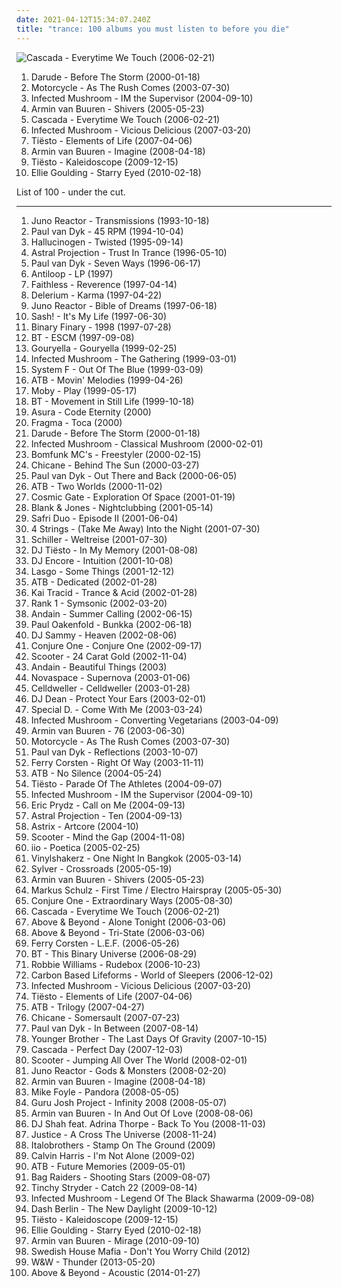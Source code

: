 ```yaml
---
date: 2021-04-12T15:34:07.240Z
title: "trance: 100 albums you must listen to before you die"
---
```

![Cascada - Everytime We Touch (2006-02-21)](http://coverartarchive.org/release/bd693fb6-6fbd-4cbe-9b61-a78f18112910/28388783118-500.jpg "Cascada - Everytime We Touch (2006-02-21)")
<ol class="albums">
<li data-cover="https://img.discogs.com/Cz0JOIN8j8Gumlj128kA5NEP504=/fit-in/600x598/filters:strip_icc():format(jpeg):mode_rgb():quality(90)/discogs-images/R-147167-1409737346-3469.jpeg.jpg" data-tags="trance" role="button">Darude - Before The Storm (2000-01-18)</li>
<li data-cover="https://img.discogs.com/DHKjXQJK-nZMGl86x90BioJ-KJU=/fit-in/314x313/filters:strip_icc():format(jpeg):mode_rgb():quality(90)/discogs-images/R-169504-1127089792.jpeg.jpg" data-tags="trance" role="button">Motorcycle - As The Rush Comes (2003-07-30)</li>
<li data-cover="http://coverartarchive.org/release/e5fe454e-6a3c-3b82-b3af-99f638fb4e3c/11150293974-500.jpg" data-tags="trance, psytrance, electronic" role="button">Infected Mushroom - IM the Supervisor (2004-09-10)</li>
<li data-cover="https://img.discogs.com/2ByVtYH0gU3fb_vvKDD5jo0oxgA=/fit-in/500x500/filters:strip_icc():format(jpeg):mode_rgb():quality(90)/discogs-images/R-457278-1208751980.jpeg.jpg" data-tags="trance" role="button">Armin van Buuren - Shivers (2005-05-23)</li>
<li data-cover="http://coverartarchive.org/release/bd693fb6-6fbd-4cbe-9b61-a78f18112910/28388783118-500.jpg" data-tags="dance" role="button">Cascada - Everytime We Touch (2006-02-21)</li>
<li data-cover="http://coverartarchive.org/release/ded7ac3b-4a17-36a2-8fc5-4a878d229f35/1353184902-500.jpg" data-tags="psytrance, electronic" role="button">Infected Mushroom - Vicious Delicious (2007-03-20)</li>
<li data-cover="https://img.discogs.com/IJ_Zfo5IM2HMmVI0txi5yV42BNk=/fit-in/600x600/filters:strip_icc():format(jpeg):mode_rgb():quality(90)/discogs-images/R-14343254-1572619728-7891.jpeg.jpg" data-tags="trance" role="button">Tiësto - Elements of Life (2007-04-06)</li>
<li data-cover="http://coverartarchive.org/release/56a006b0-e615-314b-9b45-86455f0d757b/2419858107-500.jpg" data-tags="trance" role="button">Armin van Buuren - Imagine (2008-04-18)</li>
<li data-cover="http://coverartarchive.org/release/194eeede-5333-42ac-96f3-1290a7aa0935/12527768502-500.jpg" data-tags="trance, electronic" role="button">Tiësto - Kaleidoscope (2009-12-15)</li>
<li data-cover="https://img.discogs.com/IZ7G1DN-PATB30I1Rs5mvGmZ14Y=/fit-in/598x590/filters:strip_icc():format(jpeg):mode_rgb():quality(90)/discogs-images/R-2129117-1414612668-5460.jpeg.jpg" data-tags="trance, electronic, ambient" role="button">Ellie Goulding - Starry Eyed (2010-02-18)</li>
</ol>
List of 100 - under the cut.
<!-- more -->

_________________

<ol class="albums">
<li data-cover="http://coverartarchive.org/release/9c3f584f-dd01-445c-9fac-bbaf7a5abbba/24562001336-500.jpg" data-tags="trance, goa trance" role="button">
Juno Reactor - Transmissions (1993-10-18)
</li>
<li data-cover="https://img.discogs.com/cfc9e7fd50d7c9c08931869b95f6849a01d0635d/images/spacer.gif" data-tags="trance" role="button">
Paul van Dyk - 45 RPM (1994-10-04)
</li>
<li data-cover="http://coverartarchive.org/release/2e84f173-3c96-3fc0-8565-bfb85d8724a3/10752369965-500.jpg" data-tags="psytrance" role="button">
Hallucinogen - Twisted (1995-09-14)
</li>
<li data-cover="http://coverartarchive.org/release/724f81e5-6913-30d3-b979-0b9c87142d23/17511200093-500.jpg" data-tags="psytrance, goa" role="button">
Astral Projection - Trust In Trance (1996-05-10)
</li>
<li data-cover="https://img.discogs.com/aAClwpTcGmJupflwGZOmBoLpHiw=/fit-in/500x421/filters:strip_icc():format(jpeg):mode_rgb():quality(90)/discogs-images/R-6639688-1423647615-4430.jpeg.jpg" data-tags="trance" role="button">
Paul van Dyk - Seven Ways (1996-06-17)
</li>
<li data-cover="http://coverartarchive.org/release/a9f4c945-142c-4b74-a580-1ff75bb73794/3418345528-500.jpg" data-tags="trance" role="button">
Antiloop - LP (1997)
</li>
<li data-cover="https://img.discogs.com/_9l6Fr6Fj84deZKo7mrWWtHQA_4=/fit-in/600x600/filters:strip_icc():format(jpeg):mode_rgb():quality(90)/discogs-images/R-1689740-1294259278.jpeg.jpg" data-tags="electronic, trip-hop" role="button">
Faithless - Reverence (1997-04-14)
</li>
<li data-cover="http://coverartarchive.org/release/5a10bb6c-a45a-3a7c-8b3e-db564afae2f3/14512497121-500.jpg" data-tags="ambient" role="button">
Delerium - Karma (1997-04-22)
</li>
<li data-cover="http://coverartarchive.org/release/59c9a570-4d4b-414e-90c1-f1f8c59fc21e/4225986565-500.jpg" data-tags="trance, psytrance, goa trance" role="button">
Juno Reactor - Bible of Dreams (1997-06-18)
</li>
<li data-cover="https://img.discogs.com/46dad272331b770e45c28eea695bf30f59a15b86/images/spacer.gif" data-tags="trance" role="button">
Sash! - It's My Life (1997-06-30)
</li>
<li data-cover="https://img.discogs.com/w_aTwaKqjOdtP1llEzuycrxNS8E=/fit-in/300x300/filters:strip_icc():format(jpeg):mode_rgb():quality(90)/discogs-images/R-22779-001.jpg.jpg" data-tags="trance" role="button">
Binary Finary - 1998 (1997-07-28)
</li>
<li data-cover="http://coverartarchive.org/release/f8b4438b-425c-4698-a5d4-b5d939165e2c/6952657222-500.jpg" data-tags="trance" role="button">
BT - ESCM (1997-09-08)
</li>
<li data-cover="https://img.discogs.com/P3Ru5viYPXV0Auk76hVBf-g4B2s=/fit-in/600x453/filters:strip_icc():format(jpeg):mode_rgb():quality(90)/discogs-images/R-13065-1547736400-4823.jpeg.jpg" data-tags="trance" role="button">
Gouryella - Gouryella (1999-02-25)
</li>
<li data-cover="http://coverartarchive.org/release/9e0c0528-df5e-3aac-97b1-0318a9fb23f2/3183924982-500.jpg" data-tags="psytrance, goa, electronic" role="button">
Infected Mushroom - The Gathering (1999-03-01)
</li>
<li data-cover="https://img.discogs.com/KCnZoCZPa8BglFtfyBLX4DP0T8s=/fit-in/600x589/filters:strip_icc():format(jpeg):mode_rgb():quality(90)/discogs-images/R-144681-1545416234-5158.jpeg.jpg" data-tags="trance" role="button">
System F - Out Of The Blue (1999-03-09)
</li>
<li data-cover="https://img.discogs.com/0XJXRPvhbVRv-nHS0Jzb_kzL3vk=/fit-in/600x595/filters:strip_icc():format(jpeg):mode_rgb():quality(90)/discogs-images/R-1185400-1353182642-9973.jpeg.jpg" data-tags="trance" role="button">
ATB - Movin' Melodies (1999-04-26)
</li>
<li data-cover="http://coverartarchive.org/release/447055bf-f2a4-3f4b-9124-2c7d61d845fc/11827288168-500.jpg" data-tags="electronic" role="button">
Moby - Play (1999-05-17)
</li>
<li data-cover="https://img.discogs.com/J6Y3mlnQ_3fwk5IEv-aZA6wS4QI=/fit-in/600x600/filters:strip_icc():format(jpeg):mode_rgb():quality(90)/discogs-images/R-9207-1274183015.jpeg.jpg" data-tags="trance" role="button">
BT - Movement in Still Life (1999-10-18)
</li>
<li data-cover="http://coverartarchive.org/release/931a2b12-037e-4dfc-8ced-017c4ec7837e/20650664259-500.jpg" data-tags="ambient, psychill" role="button">
Asura - Code Eternity (2000)
</li>
<li data-cover="https://img.discogs.com/fzvLhT7y2XEChAfTrIX_0eK-Fu0=/fit-in/600x593/filters:strip_icc():format(jpeg):mode_rgb():quality(90)/discogs-images/R-320399-1606042046-5755.jpeg.jpg" data-tags="trance" role="button">
Fragma - Toca (2000)
</li>
<li data-cover="https://img.discogs.com/Cz0JOIN8j8Gumlj128kA5NEP504=/fit-in/600x598/filters:strip_icc():format(jpeg):mode_rgb():quality(90)/discogs-images/R-147167-1409737346-3469.jpeg.jpg" data-tags="trance" role="button">
Darude - Before The Storm (2000-01-18)
</li>
<li data-cover="http://coverartarchive.org/release/16c9e950-dadb-4d50-a1ad-54c630b243e3/7594550991-500.jpg" data-tags="psytrance" role="button">
Infected Mushroom - Classical Mushroom (2000-02-01)
</li>
<li data-cover="https://img.discogs.com/vok-pww6XUx5QFygj9FX9zAfMXs=/fit-in/600x515/filters:strip_icc():format(jpeg):mode_rgb():quality(90)/discogs-images/R-106523-1258962168.jpeg.jpg" data-tags="trance" role="button">
Bomfunk MC's - Freestyler (2000-02-15)
</li>
<li data-cover="http://coverartarchive.org/release/92ad3ecb-1185-4cb9-8781-98f862951be2/6229377108-500.jpg" data-tags="trance" role="button">
Chicane - Behind The Sun (2000-03-27)
</li>
<li data-cover="https://img.discogs.com/oqXeJHk4SRLc7NposS5rWDPqtlY=/fit-in/600x595/filters:strip_icc():format(jpeg):mode_rgb():quality(90)/discogs-images/R-73351-1613219919-9224.jpeg.jpg" data-tags="trance" role="button">
Paul van Dyk - Out There and Back (2000-06-05)
</li>
<li data-cover="https://img.discogs.com/-k4pym2G-H-LcS7DtmhaEI6LyHE=/fit-in/600x596/filters:strip_icc():format(jpeg):mode_rgb():quality(90)/discogs-images/R-614228-1408673780-6950.jpeg.jpg" data-tags="trance" role="button">
ATB - Two Worlds (2000-11-02)
</li>
<li data-cover="http://coverartarchive.org/release/da5776cb-233e-4c2f-bf08-6681043767c6/6852876937-500.jpg" data-tags="trance" role="button">
Cosmic Gate - Exploration Of Space (2001-01-19)
</li>
<li data-cover="https://img.discogs.com/6OPLx-kI7cbsEkfs4c6hkemX3VA=/fit-in/600x600/filters:strip_icc():format(jpeg):mode_rgb():quality(90)/discogs-images/R-110928-1131735324.jpeg.jpg" data-tags="trance" role="button">
Blank & Jones - Nightclubbing (2001-05-14)
</li>
<li data-cover="http://coverartarchive.org/release/77bfd13a-40b0-41ec-afd6-15f0ca904e5b/2335812387-500.jpg" data-tags="trance, electronic, dance" role="button">
Safri Duo - Episode II (2001-06-04)
</li>
<li data-cover="https://img.discogs.com/_vsc2_ekY2_IcDNbGzwATy_K08E=/fit-in/600x600/filters:strip_icc():format(jpeg):mode_rgb():quality(90)/discogs-images/R-12415661-1534838484-8731.jpeg.jpg" data-tags="trance" role="button">
4 Strings - (Take Me Away) Into the Night (2001-07-30)
</li>
<li data-cover="https://img.discogs.com/4h_bVz9HbOA2IlQ6s6imIsUs7zo=/fit-in/600x598/filters:strip_icc():format(jpeg):mode_rgb():quality(90)/discogs-images/R-5710738-1487498977-5047.jpeg.jpg" data-tags="chillout, electronica" role="button">
Schiller - Weltreise (2001-07-30)
</li>
<li data-cover="http://coverartarchive.org/release/ae18b56c-335d-466c-bffd-dcd77fe9e1c4/13035536593-500.jpg" data-tags="trance" role="button">
DJ Tiësto - In My Memory (2001-08-08)
</li>
<li data-cover="https://img.discogs.com/ThcwaK376HyObFbrNxShIYkoGpA=/fit-in/600x600/filters:strip_icc():format(jpeg):mode_rgb():quality(90)/discogs-images/R-977007-1179943102.jpeg.jpg" data-tags="trance, dance" role="button">
DJ Encore - Intuition (2001-10-08)
</li>
<li data-cover="http://coverartarchive.org/release/20ca4a82-abb1-48c4-8c7a-170e7511ff92/2748922226-500.jpg" data-tags="dance, trance" role="button">
Lasgo - Some Things (2001-12-12)
</li>
<li data-cover="http://coverartarchive.org/release/b805ffa3-20f0-4710-a40a-24fcf40e7977/25642508331-500.jpg" data-tags="trance" role="button">
ATB - Dedicated (2002-01-28)
</li>
<li data-cover="http://coverartarchive.org/release/690b0b2a-8fed-4514-a9f6-54314dff9b14/28930694882-500.jpg" data-tags="trance" role="button">
Kai Tracid - Trance & Acid (2002-01-28)
</li>
<li data-cover="http://coverartarchive.org/release/8ca8795a-bdec-43c8-85f7-f82e46965f74/8316915392-500.jpg" data-tags="trance" role="button">
Rank 1 - Symsonic (2002-03-20)
</li>
<li data-cover="http://coverartarchive.org/release/8562bbcb-8d19-4c2e-a24b-24a3e50fe0d6/3671487812-500.jpg" data-tags="vocal trance, trance" role="button">
Andain - Summer Calling (2002-06-15)
</li>
<li data-cover="https://img.discogs.com/tpyi9QDYj0tJQNUVlrImxE7K5eM=/fit-in/600x966/filters:strip_icc():format(jpeg):mode_rgb():quality(90)/discogs-images/R-16688886-1609264840-5102.jpeg.jpg" data-tags="trance" role="button">
Paul Oakenfold - Bunkka (2002-06-18)
</li>
<li data-cover="http://coverartarchive.org/release/8cd0c7a7-cb6f-4753-b2e5-f29ca120e87b/4599270957-500.jpg" data-tags="trance" role="button">
DJ Sammy - Heaven (2002-08-06)
</li>
<li data-cover="http://coverartarchive.org/release/b1374cc9-4e6f-4ec8-9902-84ae1430d0a6/21618689737-500.jpg" data-tags="ambient, chillout" role="button">
Conjure One - Conjure One (2002-09-17)
</li>
<li data-cover="http://coverartarchive.org/release/533a718d-c202-4d82-b3e7-596e4f40bf18/20373139615-500.jpg" data-tags="techno, scooter" role="button">
Scooter - 24 Carat Gold (2002-11-04)
</li>
<li data-cover="http://coverartarchive.org/release/d78c18a3-595d-476c-ac45-f771d9b43e1b/19951147115-500.jpg" data-tags="trance" role="button">
Andain - Beautiful Things (2003)
</li>
<li data-cover="http://coverartarchive.org/release/2cf3cff7-c967-49c3-a200-2c27c60cca16/12748504052-500.jpg" data-tags="trance, dance" role="button">
Novaspace - Supernova (2003-01-06)
</li>
<li data-cover="http://coverartarchive.org/release/ef4485c0-a652-4fd5-903f-b5ba6e299361/6596488540-500.jpg" data-tags="industrial, industrial metal" role="button">
Celldweller - Celldweller (2003-01-28)
</li>
<li data-cover="http://coverartarchive.org/release/58ae5a33-211c-4fb7-91ea-8be8f16648ac/19861189252-500.jpg" data-tags="trance, club, dj dean" role="button">
DJ Dean - Protect Your Ears (2003-02-01)
</li>
<li data-cover="http://coverartarchive.org/release/d8d5a08a-032b-493a-9812-3e3143a41373/24758111735-500.jpg" data-tags="dance, trance, electronic" role="button">
Special D. - Come With Me (2003-03-24)
</li>
<li data-cover="https://img.discogs.com/G_lQGAvP2uMhUYgKP2sny3aAodE=/fit-in/600x596/filters:strip_icc():format(jpeg):mode_rgb():quality(90)/discogs-images/R-1019236-1464300306-9378.jpeg.jpg" data-tags="electronic, psytrance" role="button">
Infected Mushroom - Converting Vegetarians (2003-04-09)
</li>
<li data-cover="http://coverartarchive.org/release/d63f901b-d232-4814-84d4-eeef097bb0ee/5454987213-500.jpg" data-tags="trance" role="button">
Armin van Buuren - 76 (2003-06-30)
</li>
<li data-cover="https://img.discogs.com/DHKjXQJK-nZMGl86x90BioJ-KJU=/fit-in/314x313/filters:strip_icc():format(jpeg):mode_rgb():quality(90)/discogs-images/R-169504-1127089792.jpeg.jpg" data-tags="trance" role="button">
Motorcycle - As The Rush Comes (2003-07-30)
</li>
<li data-cover="http://coverartarchive.org/release/232b080a-0e95-39d1-b2c4-a361b44cc897/7479380338-500.jpg" data-tags="trance" role="button">
Paul van Dyk - Reflections (2003-10-07)
</li>
<li data-cover="https://img.discogs.com/boA_i52ri9qokCW21I2qe_b56iQ=/fit-in/466x466/filters:strip_icc():format(jpeg):mode_rgb():quality(90)/discogs-images/R-737145-1317817070.jpeg.jpg" data-tags="trance" role="button">
Ferry Corsten - Right Of Way (2003-11-11)
</li>
<li data-cover="http://coverartarchive.org/release/0d9879a9-accc-4283-9ac4-fc9bb069573d/25651133073-500.jpg" data-tags="trance, atb" role="button">
ATB - No Silence (2004-05-24)
</li>
<li data-cover="http://coverartarchive.org/release/176d1133-4c75-4017-9168-389b933b207c/13470088520-500.jpg" data-tags="trance, tiesto - parade of the athletes" role="button">
Tiësto - Parade Of The Athletes (2004-09-07)
</li>
<li data-cover="http://coverartarchive.org/release/e5fe454e-6a3c-3b82-b3af-99f638fb4e3c/11150293974-500.jpg" data-tags="trance, psytrance, electronic" role="button">
Infected Mushroom - IM the Supervisor (2004-09-10)
</li>
<li data-cover="https://img.discogs.com/Vp8Meaxcn9up2DL2PkgabVLsui0=/fit-in/600x512/filters:strip_icc():format(jpeg):mode_rgb():quality(90)/discogs-images/R-338431-1158462737.jpeg.jpg" data-tags="dance" role="button">
Eric Prydz - Call on Me (2004-09-13)
</li>
<li data-cover="http://coverartarchive.org/release/800068ff-75a1-3fdc-963a-62d388f26bbf/21220422801-500.jpg" data-tags="trance, goa" role="button">
Astral Projection - Ten (2004-09-13)
</li>
<li data-cover="http://coverartarchive.org/release/5c054155-b21f-4831-9acd-dd40029b53d7/4702925224-500.jpg" data-tags="psytrance" role="button">
Astrix - Artcore (2004-10)
</li>
<li data-cover="http://coverartarchive.org/release/fd1b6a96-8e28-4614-8a11-004e14402664/4714897629-500.jpg" data-tags="dance, techno, trance" role="button">
Scooter - Mind the Gap (2004-11-08)
</li>
<li data-cover="http://coverartarchive.org/release/7005a05e-76de-4777-809b-6afad9c45b2a/11655498373-500.jpg" data-tags="vocal trance, trance" role="button">
iio - Poetica (2005-02-25)
</li>
<li data-cover="https://img.discogs.com/qi3Fx4NGopnoijlEeZ-s188UDIo=/fit-in/300x300/filters:strip_icc():format(jpeg):mode_rgb():quality(90)/discogs-images/R-399967-1111491818.jpg.jpg" data-tags="trance" role="button">
Vinylshakerz - One Night In Bangkok (2005-03-14)
</li>
<li data-cover="http://coverartarchive.org/release/f931180d-480c-4e16-8842-58a981b8aa65/27611230533-500.jpg" data-tags="trance, dance" role="button">
Sylver - Crossroads (2005-05-19)
</li>
<li data-cover="https://img.discogs.com/2ByVtYH0gU3fb_vvKDD5jo0oxgA=/fit-in/500x500/filters:strip_icc():format(jpeg):mode_rgb():quality(90)/discogs-images/R-457278-1208751980.jpeg.jpg" data-tags="trance" role="button">
Armin van Buuren - Shivers (2005-05-23)
</li>
<li data-cover="https://img.discogs.com/wzmFYKa4vU-wjMNX1URnqsUiW2c=/fit-in/500x500/filters:strip_icc():format(jpeg):mode_rgb():quality(90)/discogs-images/R-3663289-1384405140-6463.jpeg.jpg" data-tags="trance, coldharbour" role="button">
Markus Schulz - First Time / Electro Hairspray (2005-05-30)
</li>
<li data-cover="http://coverartarchive.org/release/ced64954-3160-3e27-aefe-89c4c709d67f/21236770954-500.jpg" data-tags="ambient" role="button">
Conjure One - Extraordinary Ways (2005-08-30)
</li>
<li data-cover="http://coverartarchive.org/release/bd693fb6-6fbd-4cbe-9b61-a78f18112910/28388783118-500.jpg" data-tags="dance" role="button">
Cascada - Everytime We Touch (2006-02-21)
</li>
<li data-cover="https://img.discogs.com/cfc9e7fd50d7c9c08931869b95f6849a01d0635d/images/spacer.gif" data-tags="trance, anjunabeats, puredjdotcom, tranceairwaves-dot-com, inspirations and influences" role="button">
Above & Beyond - Alone Tonight (2006-03-06)
</li>
<li data-cover="http://coverartarchive.org/release/b113f619-1f8c-377e-942f-f085e310c1ff/6625000377-500.jpg" data-tags="trance" role="button">
Above & Beyond - Tri-State (2006-03-06)
</li>
<li data-cover="http://coverartarchive.org/release/bf786f88-3871-4f26-a56b-9e9800a85f79/7013875443-500.jpg" data-tags="trance, electronic" role="button">
Ferry Corsten - L.E.F. (2006-05-26)
</li>
<li data-cover="http://coverartarchive.org/release/adff4c98-9914-4715-a675-9b61de4bd294/11700606085-500.jpg" data-tags="ambient" role="button">
BT - This Binary Universe (2006-08-29)
</li>
<li data-cover="http://coverartarchive.org/release/28a2bfa0-6cf7-4854-93f1-e5a06de9162d/5907595639-500.jpg" data-tags="pop" role="button">
Robbie Williams - Rudebox (2006-10-23)
</li>
<li data-cover="http://coverartarchive.org/release/165a6363-cb9a-49a3-88da-2ea3da4742dd/2568508706-500.jpg" data-tags="ambient" role="button">
Carbon Based Lifeforms - World of Sleepers (2006-12-02)
</li>
<li data-cover="http://coverartarchive.org/release/ded7ac3b-4a17-36a2-8fc5-4a878d229f35/1353184902-500.jpg" data-tags="psytrance, electronic" role="button">
Infected Mushroom - Vicious Delicious (2007-03-20)
</li>
<li data-cover="https://img.discogs.com/IJ_Zfo5IM2HMmVI0txi5yV42BNk=/fit-in/600x600/filters:strip_icc():format(jpeg):mode_rgb():quality(90)/discogs-images/R-14343254-1572619728-7891.jpeg.jpg" data-tags="trance" role="button">
Tiësto - Elements of Life (2007-04-06)
</li>
<li data-cover="http://coverartarchive.org/release/add9fb42-35b8-4af6-a6e7-0584864c9dca/3608645895-500.jpg" data-tags="trance, electronic" role="button">
ATB - Trilogy (2007-04-27)
</li>
<li data-cover="http://coverartarchive.org/release/2f05fdc4-bab1-4c9c-b43e-99dd0b271d4b/4119099728-500.jpg" data-tags="trance, electronic" role="button">
Chicane - Somersault (2007-07-23)
</li>
<li data-cover="https://img.discogs.com/cfc9e7fd50d7c9c08931869b95f6849a01d0635d/images/spacer.gif" data-tags="trance" role="button">
Paul van Dyk - In Between (2007-08-14)
</li>
<li data-cover="http://coverartarchive.org/release/913fd1ba-4f98-47b9-8e58-a495066f94c2/10298509218-500.jpg" data-tags="psychedelic, chillout" role="button">
Younger Brother - The Last Days Of Gravity (2007-10-15)
</li>
<li data-cover="http://coverartarchive.org/release/01384d33-152d-4d93-92db-c3d28bebc553/8366882984-500.jpg" data-tags="dance" role="button">
Cascada - Perfect Day (2007-12-03)
</li>
<li data-cover="https://via.placeholder.com/450" data-tags="jumpstyle" role="button">
Scooter - Jumping All Over The World (2008-02-01)
</li>
<li data-cover="http://coverartarchive.org/release/a404d2d9-fe3e-41c7-8488-28fe6159871c/8558459453-500.jpg" data-tags="trance, psychedelic, goa" role="button">
Juno Reactor - Gods & Monsters (2008-02-20)
</li>
<li data-cover="http://coverartarchive.org/release/56a006b0-e615-314b-9b45-86455f0d757b/2419858107-500.jpg" data-tags="trance" role="button">
Armin van Buuren - Imagine (2008-04-18)
</li>
<li data-cover="https://img.discogs.com/dl2jp6KSJ-s-5VI0Fcn-kkan-M8=/fit-in/600x600/filters:strip_icc():format(jpeg):mode_rgb():quality(90)/discogs-images/R-1345444-1264955769.jpeg.jpg" data-tags="trance, electronic, darude, armind" role="button">
Mike Foyle - Pandora (2008-05-05)
</li>
<li data-cover="https://img.discogs.com/_eMqMMDVOx2FX8aNRz1eCGJZuyQ=/fit-in/600x594/filters:strip_icc():format(jpeg):mode_rgb():quality(90)/discogs-images/R-1331305-1316727049.jpeg.jpg" data-tags="dance" role="button">
Guru Josh Project - Infinity 2008 (2008-05-07)
</li>
<li data-cover="http://coverartarchive.org/release/1f329d17-6f2b-41ae-91d0-77ed0fbcdd42/5442362264-500.jpg" data-tags="trance, armada" role="button">
Armin van Buuren - In And Out Of Love (2008-08-06)
</li>
<li data-cover="https://via.placeholder.com/450" data-tags="trance" role="button">
DJ Shah feat. Adrina Thorpe - Back To You (2008-11-03)
</li>
<li data-cover="http://coverartarchive.org/release/15e3739f-e713-4a5f-884a-d95596c3fa1f/18417383878-500.jpg" data-tags="electronic, dance" role="button">
Justice - A Cross The Universe (2008-11-24)
</li>
<li data-cover="http://coverartarchive.org/release/70f98182-7a57-44a8-adeb-5aecaaeac206/9823154784-500.jpg" data-tags="trance, dance, techno, german" role="button">
Italobrothers - Stamp On The Ground (2009)
</li>
<li data-cover="http://coverartarchive.org/release/78bb9e5c-b1cf-4210-954d-58da5b5f23da/8161578340-500.jpg" data-tags="trance, electronic" role="button">
Calvin Harris - I'm Not Alone (2009-02)
</li>
<li data-cover="http://coverartarchive.org/release/8c37b58d-4ada-3629-b38e-17988ca14e55/7452696649-500.jpg" data-tags="trance, electronic, vocal trance" role="button">
ATB - Future Memories (2009-05-01)
</li>
<li data-cover="http://coverartarchive.org/release/b0859310-5eee-40dc-88ac-9cd761f91d49/6576902413-500.jpg" data-tags="trance, electronic, dance, australian, house" role="button">
Bag Raiders - Shooting Stars (2009-08-07)
</li>
<li data-cover="http://coverartarchive.org/release/6b9798de-6288-4b51-87bb-de0bcc51e2d4/24711110047-500.jpg" data-tags="trance, hip hop, pop, dance, house, tinchy stryder" role="button">
Tinchy Stryder - Catch 22 (2009-08-14)
</li>
<li data-cover="http://coverartarchive.org/release/7e734f4f-3215-3153-8fa7-376cf8a8172e/8562147990-500.jpg" data-tags="electronic, psytrance, psychedelic" role="button">
Infected Mushroom - Legend Of The Black Shawarma (2009-09-08)
</li>
<li data-cover="http://coverartarchive.org/release/d0978e3d-f799-4dc5-b994-12548a9e8916/6980243612-500.jpg" data-tags="trance" role="button">
Dash Berlin - The New Daylight (2009-10-12)
</li>
<li data-cover="http://coverartarchive.org/release/194eeede-5333-42ac-96f3-1290a7aa0935/12527768502-500.jpg" data-tags="trance, electronic" role="button">
Tiësto - Kaleidoscope (2009-12-15)
</li>
<li data-cover="https://img.discogs.com/IZ7G1DN-PATB30I1Rs5mvGmZ14Y=/fit-in/598x590/filters:strip_icc():format(jpeg):mode_rgb():quality(90)/discogs-images/R-2129117-1414612668-5460.jpeg.jpg" data-tags="trance, electronic, ambient" role="button">
Ellie Goulding - Starry Eyed (2010-02-18)
</li>
<li data-cover="http://coverartarchive.org/release/ca46bf9c-97e5-3592-8d1f-3f00592fc690/1133356400-500.jpg" data-tags="trance" role="button">
Armin van Buuren - Mirage (2010-09-10)
</li>
<li data-cover="https://img.discogs.com/9MzErOAnYWDzSs2D2gxyQBTU_yU=/fit-in/600x600/filters:strip_icc():format(jpeg):mode_rgb():quality(90)/discogs-images/R-3927587-1349528161-4086.jpeg.jpg" data-tags="trance, electronic, house, electro house, electro dance" role="button">
Swedish House Mafia - Don't You Worry Child (2012)
</li>
<li data-cover="http://coverartarchive.org/release/49e7111b-aef5-42e4-9658-294eca91eb66/11218797437-500.jpg" data-tags="trance, electro, thunder, knife party, new 2013" role="button">
W&W - Thunder (2013-05-20)
</li>
<li data-cover="http://coverartarchive.org/release/57ae1538-5b8a-4ef8-b8a9-a47c809ea30d/7621866109-500.jpg" data-tags="trance, acoustic" role="button">
Above & Beyond - Acoustic (2014-01-27)
</li>
</ol>